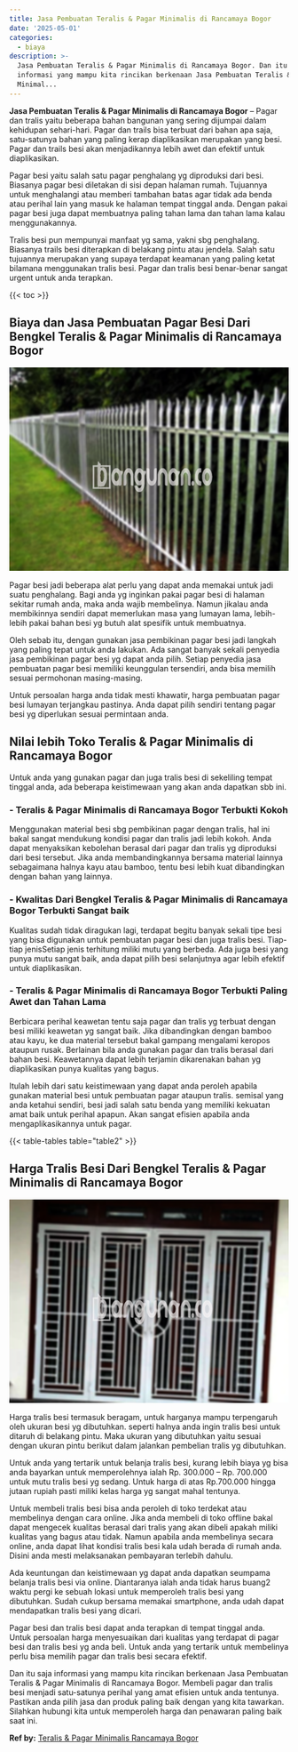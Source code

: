 ```yaml
---
title: Jasa Pembuatan Teralis & Pagar Minimalis di Rancamaya Bogor
date: '2025-05-01'
categories:
  - biaya
description: >-
  Jasa Pembuatan Teralis & Pagar Minimalis di Rancamaya Bogor. Dan itu saja
  informasi yang mampu kita rincikan berkenaan Jasa Pembuatan Teralis & Pagar
  Minimal...
---
```


**Jasa Pembuatan Teralis & Pagar Minimalis di Rancamaya Bogor** – Pagar dan tralis yaitu beberapa bahan bangunan yang sering dijumpai dalam kehidupan sehari-hari. Pagar dan trails bisa terbuat dari bahan apa saja, satu-satunya bahan yang paling kerap diaplikasikan merupakan yang besi. Pagar dan trails besi akan menjadikannya lebih awet dan efektif untuk diaplikasikan.

Pagar besi yaitu salah satu pagar penghalang yg diproduksi dari besi. Biasanya pagar besi diletakan di sisi depan halaman rumah. Tujuannya untuk menghalangi atau memberi tambahan batas agar tidak ada benda atau perihal lain yang masuk ke halaman tempat tinggal anda. Dengan pakai pagar besi juga dapat membuatnya paling tahan lama dan tahan lama kalau menggunakannya.

Tralis besi pun mempunyai manfaat yg sama, yakni sbg penghalang. Biasanya trails besi diterapkan di belakang pintu atau jendela. Salah satu tujuannya merupakan yang supaya terdapat keamanan yang paling ketat bilamana menggunakan tralis besi. Pagar dan tralis besi benar-benar sangat urgent untuk anda terapkan.

{{< toc >}}

## Biaya dan Jasa Pembuatan Pagar Besi Dari Bengkel Teralis & Pagar Minimalis di Rancamaya Bogor

![Jasa Pembuatan Teralis & Pagar Minimalis di Rancamaya Bogor](/images/pagar-minimalis-murah-34.png)

Pagar besi jadi beberapa alat perlu yang dapat anda memakai untuk jadi suatu penghalang. Bagi anda yg inginkan pakai pagar besi di halaman sekitar rumah anda, maka anda wajib membelinya. Namun jikalau anda membikinnya sendiri dapat memerlukan masa yang lumayan lama, lebih-lebih pakai bahan besi yg butuh alat spesifik untuk membuatnya.

Oleh sebab itu, dengan gunakan jasa pembikinan pagar besi jadi langkah yang paling tepat untuk anda lakukan. Ada sangat banyak sekali penyedia jasa pembikinan pagar besi yg dapat anda pilih. Setiap penyedia jasa pembuatan pagar besi memiliki keunggulan tersendiri, anda bisa memilih sesuai permohonan masing-masing.

Untuk persoalan harga anda tidak mesti khawatir, harga pembuatan pagar besi lumayan terjangkau pastinya. Anda dapat pilih sendiri tentang pagar besi yg diperlukan sesuai permintaan anda.

## Nilai lebih Toko Teralis & Pagar Minimalis di Rancamaya Bogor

Untuk anda yang gunakan pagar dan juga tralis besi di sekeliling tempat tinggal anda, ada beberapa keistimewaan yang akan anda dapatkan sbb ini.

### \- Teralis & Pagar Minimalis di Rancamaya Bogor Terbukti Kokoh

Menggunakan material besi sbg pembikinan pagar dengan tralis, hal ini bakal sangat mendukung kondisi pagar dan tralis jadi lebih kokoh. Anda dapat menyaksikan kebolehan berasal dari pagar dan tralis yg diproduksi dari besi tersebut. Jika anda membandingkannya bersama material lainnya sebagaimana halnya kayu atau bamboo, tentu besi lebih kuat dibandingkan dengan bahan yang lainnya.

### \- Kwalitas Dari Bengkel Teralis & Pagar Minimalis di Rancamaya Bogor Terbukti Sangat baik

Kualitas sudah tidak diragukan lagi, terdapat begitu banyak sekali tipe besi yang bisa digunakan untuk pembuatan pagar besi dan juga tralis besi. Tiap-tiap jenisSetiap jenis terhitung miliki mutu yang berbeda. Ada juga besi yang punya mutu sangat baik, anda dapat pilih besi selanjutnya agar lebih efektif untuk diaplikasikan.

### \- Teralis & Pagar Minimalis di Rancamaya Bogor Terbukti Paling Awet dan Tahan Lama

Berbicara perihal keawetan tentu saja pagar dan tralis yg terbuat dengan besi miliki keawetan yg sangat baik. Jika dibandingkan dengan bamboo atau kayu, ke dua material tersebut bakal gampang mengalami keropos ataupun rusak. Berlainan bila anda gunakan pagar dan tralis berasal dari bahan besi. Keawetannya dapat lebih terjamin dikarenakan bahan yg diaplikasikan punya kualitas yang bagus.

Itulah lebih dari satu keistimewaan yang dapat anda peroleh apabila gunakan material besi untuk pembuatan pagar ataupun tralis. semisal yang anda ketahui sendiri, besi jadi salah satu benda yang memiliki kekuatan amat baik untuk perihal apapun. Akan sangat efisien apabila anda mengaplikasikannya untuk pagar.

{{< table-tables table="table2" >}}

## Harga Tralis Besi Dari Bengkel Teralis & Pagar Minimalis di Rancamaya Bogor

![Jasa Pembuatan Teralis & Pagar Minimalis di Rancamaya Bogor](/images/teralis-minimalis-murah-17.png)

Harga tralis besi termasuk beragam, untuk harganya mampu terpengaruh oleh ukuran besi yg dibutuhkan. seperti halnya anda ingin tralis besi untuk ditaruh di belakang pintu. Maka ukuran yang dibutuhkan yaitu sesuai dengan ukuran pintu berikut dalam jalankan pembelian tralis yg dibutuhkan.

Untuk anda yang tertarik untuk belanja tralis besi, kurang lebih biaya yg bisa anda bayarkan untuk memperolehnya ialah Rp. 300.000 – Rp. 700.000 untuk mutu tralis besi yg sedang. Untuk harga di atas Rp.700.000 hingga jutaan rupiah pasti miliki kelas harga yg sangat mahal tentunya.

Untuk membeli tralis besi bisa anda peroleh di toko terdekat atau membelinya dengan cara online. Jika anda membeli di toko offline bakal dapat mengecek kualitas berasal dari tralis yang akan dibeli apakah miliki kualitas yang bagus atau tidak. Namun apabila anda membelinya secara online, anda dapat lihat kondisi tralis besi kala udah berada di rumah anda. Disini anda mesti melaksanakan pembayaran terlebih dahulu.

Ada keuntungan dan keistimewaan yg dapat anda dapatkan seumpama belanja tralis besi via online. Diantaranya ialah anda tidak harus buang2 waktu pergi ke sebuah lokasi untuk memperoleh tralis besi yang dibutuhkan. Sudah cukup bersama memakai smartphone, anda udah dapat mendapatkan tralis besi yang dicari.

Pagar besi dan tralis besi dapat anda terapkan di tempat tinggal anda. Untuk persoalan harga menyesuaikan dari kualitas yang terdapat di pagar besi dan tralis besi yg anda beli. Untuk anda yang tertarik untuk membelinya perlu bisa memilih pagar dan tralis besi secara efektif.

Dan itu saja informasi yang mampu kita rincikan berkenaan Jasa Pembuatan Teralis & Pagar Minimalis di Rancamaya Bogor. Membeli pagar dan tralis besi menjadi satu-satunya perihal yang amat efisien untuk anda tentunya. Pastikan anda pilih jasa dan produk paling baik dengan yang kita tawarkan. Silahkan hubungi kita untuk memperoleh harga dan penawaran paling baik saat ini.

**Ref by:** [Teralis & Pagar Minimalis Rancamaya Bogor](https://id.wikipedia.org/wiki/Teralis)
